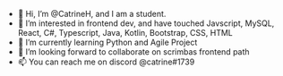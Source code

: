 - 👋 Hi, I’m @CatrineH, and I am a student.
- 👀 I’m interested in frontend dev, and have touched Javscript, MySQL, React, C#, Typescript, Java, Kotlin, Bootstrap, CSS, HTML
- 🌱 I’m currently learning Python and Agile Project
- 💞️ I’m looking forward to collaborate on scrimbas frontend path
- 📫 You can reach me on discord @catrine#1739

<!---
CatrineH/CatrineH is a ✨ special ✨ repository because its `README.md` (this file) appears on your GitHub profile.
You can click the Preview link to take a look at your changes.
--->
